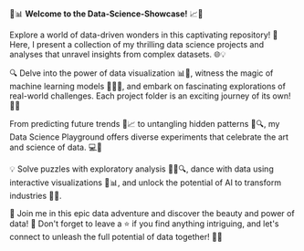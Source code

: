 🚀📊 **Welcome to the Data-Science-Showcase!** 📈🔬

Explore a world of data-driven wonders in this captivating repository! 🌟 Here, I present a collection of my thrilling data science projects and analyses that unravel insights from complex datasets. 🌐💡

🔍 Delve into the power of data visualization 📊🎨, witness the magic of machine learning models 🧙‍♂️🤖, and embark on fascinating explorations of real-world challenges. Each project folder is an exciting journey of its own! 🌌🚀

From predicting future trends 🚀📈 to untangling hidden patterns 🧩🔍, my Data Science Playground offers diverse experiments that celebrate the art and science of data. 💻🎯

💡 Solve puzzles with exploratory analysis 🕵️‍♀️🔍, dance with data using interactive visualizations 💃📊, and unlock the potential of AI to transform industries 🌟🚀.

🌟 Join me in this epic data adventure and discover the beauty and power of data! 💫 Don't forget to leave a ⭐️ if you find anything intriguing, and let's connect to unleash the full potential of data together! 🤝🌐
